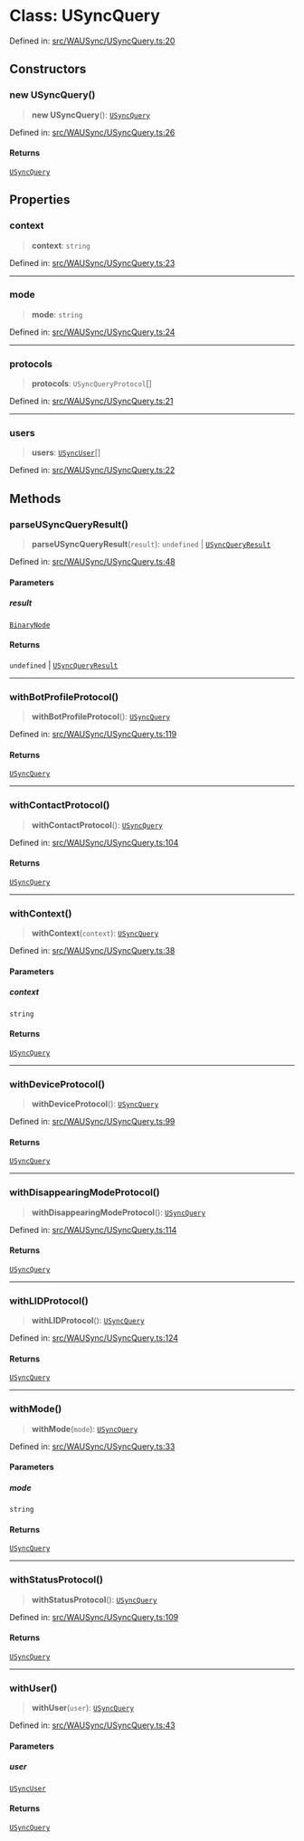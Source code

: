 # Class: USyncQuery

Defined in: [src/WAUSync/USyncQuery.ts:20](https://github.com/Fokusdotid/bail/blob/cf6cc85134e12081bc635cea02cc0eee74033a81/src/WAUSync/USyncQuery.ts#L20)

## Constructors

### new USyncQuery()

> **new USyncQuery**(): [`USyncQuery`](USyncQuery.md)

Defined in: [src/WAUSync/USyncQuery.ts:26](https://github.com/Fokusdotid/bail/blob/cf6cc85134e12081bc635cea02cc0eee74033a81/src/WAUSync/USyncQuery.ts#L26)

#### Returns

[`USyncQuery`](USyncQuery.md)

## Properties

### context

> **context**: `string`

Defined in: [src/WAUSync/USyncQuery.ts:23](https://github.com/Fokusdotid/bail/blob/cf6cc85134e12081bc635cea02cc0eee74033a81/src/WAUSync/USyncQuery.ts#L23)

***

### mode

> **mode**: `string`

Defined in: [src/WAUSync/USyncQuery.ts:24](https://github.com/Fokusdotid/bail/blob/cf6cc85134e12081bc635cea02cc0eee74033a81/src/WAUSync/USyncQuery.ts#L24)

***

### protocols

> **protocols**: `USyncQueryProtocol`[]

Defined in: [src/WAUSync/USyncQuery.ts:21](https://github.com/Fokusdotid/bail/blob/cf6cc85134e12081bc635cea02cc0eee74033a81/src/WAUSync/USyncQuery.ts#L21)

***

### users

> **users**: [`USyncUser`](USyncUser.md)[]

Defined in: [src/WAUSync/USyncQuery.ts:22](https://github.com/Fokusdotid/bail/blob/cf6cc85134e12081bc635cea02cc0eee74033a81/src/WAUSync/USyncQuery.ts#L22)

## Methods

### parseUSyncQueryResult()

> **parseUSyncQueryResult**(`result`): `undefined` \| [`USyncQueryResult`](../type-aliases/USyncQueryResult.md)

Defined in: [src/WAUSync/USyncQuery.ts:48](https://github.com/Fokusdotid/bail/blob/cf6cc85134e12081bc635cea02cc0eee74033a81/src/WAUSync/USyncQuery.ts#L48)

#### Parameters

##### result

[`BinaryNode`](../type-aliases/BinaryNode.md)

#### Returns

`undefined` \| [`USyncQueryResult`](../type-aliases/USyncQueryResult.md)

***

### withBotProfileProtocol()

> **withBotProfileProtocol**(): [`USyncQuery`](USyncQuery.md)

Defined in: [src/WAUSync/USyncQuery.ts:119](https://github.com/Fokusdotid/bail/blob/cf6cc85134e12081bc635cea02cc0eee74033a81/src/WAUSync/USyncQuery.ts#L119)

#### Returns

[`USyncQuery`](USyncQuery.md)

***

### withContactProtocol()

> **withContactProtocol**(): [`USyncQuery`](USyncQuery.md)

Defined in: [src/WAUSync/USyncQuery.ts:104](https://github.com/Fokusdotid/bail/blob/cf6cc85134e12081bc635cea02cc0eee74033a81/src/WAUSync/USyncQuery.ts#L104)

#### Returns

[`USyncQuery`](USyncQuery.md)

***

### withContext()

> **withContext**(`context`): [`USyncQuery`](USyncQuery.md)

Defined in: [src/WAUSync/USyncQuery.ts:38](https://github.com/Fokusdotid/bail/blob/cf6cc85134e12081bc635cea02cc0eee74033a81/src/WAUSync/USyncQuery.ts#L38)

#### Parameters

##### context

`string`

#### Returns

[`USyncQuery`](USyncQuery.md)

***

### withDeviceProtocol()

> **withDeviceProtocol**(): [`USyncQuery`](USyncQuery.md)

Defined in: [src/WAUSync/USyncQuery.ts:99](https://github.com/Fokusdotid/bail/blob/cf6cc85134e12081bc635cea02cc0eee74033a81/src/WAUSync/USyncQuery.ts#L99)

#### Returns

[`USyncQuery`](USyncQuery.md)

***

### withDisappearingModeProtocol()

> **withDisappearingModeProtocol**(): [`USyncQuery`](USyncQuery.md)

Defined in: [src/WAUSync/USyncQuery.ts:114](https://github.com/Fokusdotid/bail/blob/cf6cc85134e12081bc635cea02cc0eee74033a81/src/WAUSync/USyncQuery.ts#L114)

#### Returns

[`USyncQuery`](USyncQuery.md)

***

### withLIDProtocol()

> **withLIDProtocol**(): [`USyncQuery`](USyncQuery.md)

Defined in: [src/WAUSync/USyncQuery.ts:124](https://github.com/Fokusdotid/bail/blob/cf6cc85134e12081bc635cea02cc0eee74033a81/src/WAUSync/USyncQuery.ts#L124)

#### Returns

[`USyncQuery`](USyncQuery.md)

***

### withMode()

> **withMode**(`mode`): [`USyncQuery`](USyncQuery.md)

Defined in: [src/WAUSync/USyncQuery.ts:33](https://github.com/Fokusdotid/bail/blob/cf6cc85134e12081bc635cea02cc0eee74033a81/src/WAUSync/USyncQuery.ts#L33)

#### Parameters

##### mode

`string`

#### Returns

[`USyncQuery`](USyncQuery.md)

***

### withStatusProtocol()

> **withStatusProtocol**(): [`USyncQuery`](USyncQuery.md)

Defined in: [src/WAUSync/USyncQuery.ts:109](https://github.com/Fokusdotid/bail/blob/cf6cc85134e12081bc635cea02cc0eee74033a81/src/WAUSync/USyncQuery.ts#L109)

#### Returns

[`USyncQuery`](USyncQuery.md)

***

### withUser()

> **withUser**(`user`): [`USyncQuery`](USyncQuery.md)

Defined in: [src/WAUSync/USyncQuery.ts:43](https://github.com/Fokusdotid/bail/blob/cf6cc85134e12081bc635cea02cc0eee74033a81/src/WAUSync/USyncQuery.ts#L43)

#### Parameters

##### user

[`USyncUser`](USyncUser.md)

#### Returns

[`USyncQuery`](USyncQuery.md)
